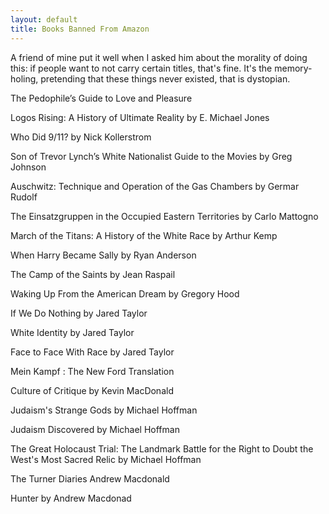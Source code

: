 ```yaml
---
layout: default
title: Books Banned From Amazon
---
```


A friend of mine put it well when I asked him about the morality of doing this: if
people want to not carry certain titles, that's fine. It's the memory-holing, pretending that these things never
existed, that is dystopian. 

The Pedophile’s Guide to Love and Pleasure

Logos Rising: A History of Ultimate Reality by E. Michael Jones

Who Did 9/11? by Nick Kollerstrom

Son of Trevor Lynch’s White Nationalist Guide to the Movies by Greg Johnson

Auschwitz: Technique and Operation of the Gas Chambers by Germar Rudolf 

The Einsatzgruppen in the Occupied Eastern Territories by Carlo Mattogno

March of the Titans: A History of the White Race by Arthur Kemp

When Harry Became Sally by Ryan Anderson

The Camp of the Saints by Jean Raspail

Waking Up From the American Dream by Gregory Hood

If We Do Nothing by Jared Taylor

White Identity by Jared Taylor

Face to Face With Race by Jared Taylor

Mein Kampf : The New Ford Translation

Culture of Critique by Kevin MacDonald

Judaism's Strange Gods by Michael Hoffman

Judaism Discovered by Michael Hoffman

The Great Holocaust Trial: The Landmark Battle for the Right to Doubt the West's Most Sacred Relic by Michael Hoffman

The Turner Diaries Andrew Macdonald

Hunter by Andrew Macdonad
